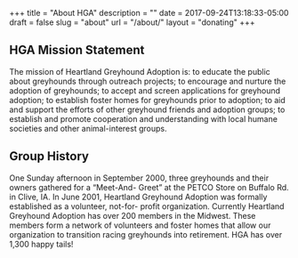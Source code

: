 +++
title = "About HGA"
description = ""
date = 2017-09-24T13:18:33-05:00
draft = false
slug = "about"
url = "/about/"
layout = "donating"
+++

## HGA Mission Statement ##

The mission of Heartland Greyhound Adoption is: to educate the public about greyhounds through outreach projects; to encourage and nurture the adoption of greyhounds; to accept and screen applications for greyhound adoption; to establish foster homes for greyhounds prior to adoption; to aid and support the efforts of other greyhound friends and adoption groups; to establish and promote cooperation and understanding with local humane societies and other animal-interest groups.

## Group History ##

One Sunday afternoon in September 2000, three greyhounds and their owners gathered for a “Meet-And- Greet” at the PETCO Store on Buffalo Rd. in Clive, IA. In June 2001, Heartland Greyhound Adoption was formally established as a volunteer, not-for- profit organization. Currently Heartland Greyhound Adoption has over 200 members in the Midwest. These members form a network of volunteers and foster homes that allow our organization to transition racing greyhounds into retirement. HGA has over 1,300 happy tails!